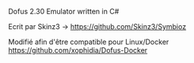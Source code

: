 
Dofus 2.30 Emulator written in C#

Ecrit par Skinz3 -> https://github.com/Skinz3/Symbioz

Modifié afin d'être compatible pour Linux/Docker https://github.com/xophidia/Dofus-Docker
